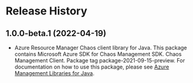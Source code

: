 # Release History

## 1.0.0-beta.1 (2022-04-19)

- Azure Resource Manager Chaos client library for Java. This package contains Microsoft Azure SDK for Chaos Management SDK. Chaos Management Client. Package tag package-2021-09-15-preview. For documentation on how to use this package, please see [Azure Management Libraries for Java](https://aka.ms/azsdk/java/mgmt).

